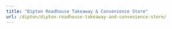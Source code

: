 ```yaml
---
title: "Dipton Roadhouse Takeaway & Convenience Store"
url: /dipton/dipton-roadhouse-takeaway-and-convenience-store/
---
```


